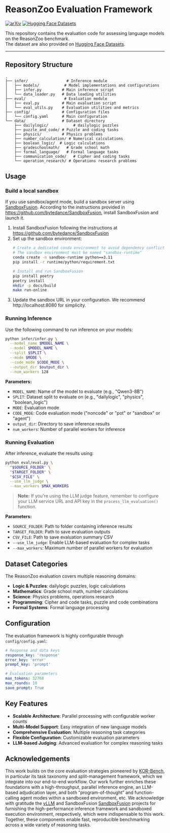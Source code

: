 # ReasonZoo Evaluation Framework

[![arXiv](https://img.shields.io/badge/arXiv-2508.15754-b31b1b.svg)](https://arxiv.org/abs/2508.15754)
[![Hugging Face Datasets](https://img.shields.io/badge/Hugging%20Face-Dataset-blue.svg)](https://huggingface.co/datasets/opencompass/ReasonZoo)

This repository contains the evaluation code for assessing language models on the ReasonZoo benchmark.  
The dataset are also provided on [Hugging Face Datasets](https://huggingface.co/datasets/opencompass/ReasonZoo).

---

## Repository Structure

```
.
├── infer/                 # Inference module
│   ├── models/           # Model implementations and configurations
│   ├── infer.py         # Main inference script
│   └── data_loader.py   # Data loading utilities
├── eval/                 # Evaluation module
│   ├── eval.py          # Main evaluation script
│   └── eval_utils.py    # Evaluation utilities and metrics
├── config/              # Configuration files
│   └── config.yaml      # Main configuration
└── data/                # Dataset directory
    ├── dailylogic/           # dailylogic puzzles
    ├── puzzle_and_code/ # Puzzle and coding tasks
    ├── physics/         # Physics problems
    ├── number_calculation/ # Numerical calculations
    ├── boolean_logic/  # Logic calculations
    ├── gradeschoolmath/   # Grade school math
    ├── formal_language/   # Formal language tasks
    ├── communication_code/   # Cipher and coding tasks
    └── operation_research/ # Operations research problems
```

## Usage

### Build a local sandbox
If you use sandbox/agent mode, build a sandbox server using [SandboxFusion](https://github.com/bytedance/SandboxFusion).
According to the instructions provided in https://github.com/bytedance/SandboxFusion, install SandboxFusion and launch it. 

1. Install SandboxFusion following the instructions at https://github.com/bytedance/SandboxFusion
2. Set up the sandbox environment:
   ```bash
   # Create a dedicated conda environment to avoid dependency conflicts
   # The sandbox environment must be named "sandbox-runtime"
   conda create -n sandbox-runtime python==3.11
   pip install -r runtime/python/requirement.txt
   
   # Install and run SandboxFusion
   pip install poetry
   poetry install
   mkdir -p docs/build
   make run-online
   ```
3. Update the sandbox URL in your configuration. We recommend http://localhost:8080 for simplicity.

### Running Inference

Use the following command to run inference on your models:

```bash
python infer/infer.py \
  --model_name $MODEL_NAME \
  --model $MODEL_NAME \
  --split $SPLIT \
  --mode $MODE \
  --code_mode $CODE_MODE \
  --output_dir $output_dir \
  --num_workers 128
```

**Parameters:**
- `MODEL_NAME`: Name of the model to evaluate (e.g., "Qwen3-8B")
- `SPLIT`: Dataset split to evaluate on (e.g., "dailylogic", "physics", "boolean_logic")
- `MODE`: Evaluation mode
- `CODE_MODE`: Code evaluation mode ("noncode" or "pot" or "sandbox" or "agent")
- `output_dir`: Directory to save inference results
- `num_workers`: Number of parallel workers for inference

### Running Evaluation

After inference, evaluate the results using:

```bash
python eval/eval.py \
  "$SOURCE_FOLDER" \
  "$TARGET_FOLDER" \
  "$CSV_FILE" \
  --use_llm_judge \
  --max_workers $MAX_WORKERS
```

> **Note:** If you're using the LLM judge feature, remember to configure your LLM service URL and API key in the `process_llm_evaluation()` function.

**Parameters:**
- `SOURCE_FOLDER`: Path to folder containing inference results
- `TARGET_FOLDER`: Path to save evaluation outputs
- `CSV_FILE`: Path to save evaluation summary CSV
- `--use_llm_judge`: Enable LLM-based evaluation for complex tasks
- `--max_workers`: Maximum number of parallel workers for evaluation

## Dataset Categories

The ReasonZoo evaluation covers multiple reasoning domains:

- **Logic & Puzzles**: dailylogic puzzles, logic calculations
- **Mathematics**: Grade school math, number calculations
- **Science**: Physics problems, operations research
- **Programming**: Cipher and code tasks, puzzle and code combinations
- **Formal Systems**: Formal language processing

## Configuration

The evaluation framework is highly configurable through `config/config.yaml`:

```yaml
# Response and data keys
response_key: 'response'
error_key: 'error'
prompt_key: 'prompt'

# Evaluation parameters
max_tokens: 32768
max_rounds: 10
save_prompt: True
```

## Key Features

- **Scalable Architecture**: Parallel processing with configurable worker counts
- **Multi-Model Support**: Easy integration of new language models
- **Comprehensive Evaluation**: Multiple reasoning task categories
- **Flexible Configuration**: Customizable evaluation parameters
- **LLM-based Judging**: Advanced evaluation for complex reasoning tasks

## Acknowledgements

This work builds on the core evaluation strategies pioneered by [KOR-Bench](https://github.com/KOR-Bench/KOR-Bench), in particular its task taxonomy and split-management framework, which we integrate into our end-to-end workflow. Our work further enriches these foundations with a high-throughput, parallel inference engine, an LLM-based adjudication layer, and both “program-of-thought” and function-calling agent modes within a sandboxed environment, etc. We acknowledge with gratitude the  [vLLM](https://github.com/vllm-project/vllm) and SandboxFusion [SandboxFusion](https://github.com/bytedance/SandboxFusion) projects for furnishing the high-performance inference framework and sandboxed execution environment, respectively, which were indispensable to this work. Together, these components enable fast, reproducible benchmarking across a wide variety of reasoning tasks.